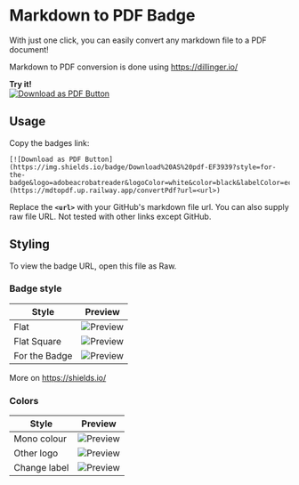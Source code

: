 # Markdown to PDF Badge

With just one click, you can easily convert any markdown file to a PDF document!

Markdown to PDF conversion is done using https://dillinger.io/

**Try it!**\
[![Download as PDF Button](https://img.shields.io/badge/Download%20AS%20pdf-EF3939?style=for-the-badge&logo=adobeacrobatreader&logoColor=white&color=black&labelColor=ec1c24)](https://mdtopdf.up.railway.app/convertPdf?url=https://raw.githubusercontent.com/iqfareez/badge-mdtopdf/master/README.md)

## Usage

Copy the badges link:
```text
[![Download as PDF Button](https://img.shields.io/badge/Download%20AS%20pdf-EF3939?style=for-the-badge&logo=adobeacrobatreader&logoColor=white&color=black&labelColor=ec1c24)](https://mdtopdf.up.railway.app/convertPdf?url=<url>)
```
Replace the **`<url>`** with your GitHub's markdown file url. You can also supply raw file URL.
Not tested with other links except GitHub.

## Styling

To view the badge URL, open this file as Raw.

### Badge style

| Style         | Preview                                                                                                                                                       |                                                                                                                                                                    
|---------------|---------------------------------------------------------------------------------------------------------------------------------------------------------------|
| Flat          | ![Preview](https://img.shields.io/badge/Download%20as%20PDF-EF3939?style=flat&logo=adobeacrobatreader&logoColor=white&color=black&labelColor=ec1c24)          |
| Flat Square   | ![Preview](https://img.shields.io/badge/Download%20as%20PDF-EF3939?style=flat-square&logo=adobeacrobatreader&logoColor=white&color=black&labelColor=ec1c24)   |
| For the Badge | ![Preview](https://img.shields.io/badge/Download%20as%20PDF-EF3939?style=for-the-badge&logo=adobeacrobatreader&logoColor=white&color=black&labelColor=ec1c24) |

More on https://shields.io/

### Colors

| Style        | Preview                                                                                                                                           |                                                                                                                                                                    
|--------------|---------------------------------------------------------------------------------------------------------------------------------------------------|
| Mono colour  | ![Preview](https://img.shields.io/badge/Download%20as%20PDF-EF3939?style=flat-square&logo=adobeacrobatreader&logoColor=white&labelColor=ec1c24)   |
| Other logo   | ![Preview](https://img.shields.io/badge/Download%20as%20PDF-EF3939?style=flat-square&logo=markdown&logoColor=white&color=black&labelColor=ec1c24) |
| Change label | ![Preview](https://img.shields.io/badge/pdf-EF3939?style=for-the-badge&logo=adobeacrobatreader&logoColor=white&color=black&labelColor=ec1c24)     |
